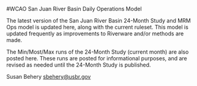 #WCAO San Juan River Basin Daily Operations Model

The latest version of the San Juan River Basin 24-Month Study and MRM Ops model is updated here, along with the current ruleset. This model is updated frequently as improvements to Riverware 
and/or methods are made.  

The Min/Most/Max runs of the 24-Month Study (current month) are also posted here. These runs are posted for informational purposes, and are revised as needed until the 24-Month Study is published. 

Susan Behery sbehery@usbr.gov


